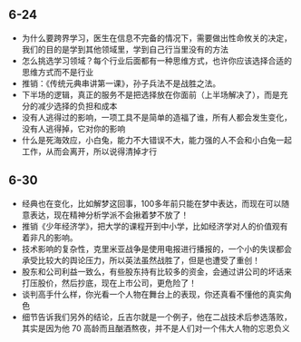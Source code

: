 ## 6-24
* 为什么要跨界学习，医生在信息不完备的情况下，需要做出性命攸关的决定，我们的目的是学到其他领域里，学到自己行当里没有的方法
* 怎么挑选学习领域？每个行业后面都有一种思维方式，也许你应该选择合适的思维方式而不是行业
* 推销：《传统元典串讲第一课》，孙子兵法不是战胜之法。
* 下半场的逻辑，真正的服务不是把选择放在你面前（上半场解决了），而是充分的减少选择的负担和成本
* 没有人逃得过的影响，一项工具不是简单的造福了谁，所有人都会发生变化，没有人逃得掉，它对你的影响
* 什么是死海效应，小白兔，能力不大错误不大，能力强的人不会和小白兔一起工作，从而会离开，所以说得清掉才行

## 6-30
* 经典也在变化，比如解梦这回事，100多年前只能在梦中表达，而现在可以随意表达，现在精神分析学派不会揪着梦不放了！
* 推销《少年经济学》，把大学的课程开到中小学，比如经济学对人的价值观有着非凡的影响。
* 技术影响的复杂性，克里米亚战争是使用电报进行播报的，一个小的失误都会承受比较大的舆论压力，所以英法虽然战胜了，但是也遭受了重创！
* 股东和公司利益一致么，有些股东持有比较多的资金，会通过讲公司的坏话来打压股价，然后抄底，现在上市公司，更危险了！
* 谈判高手什么样，你光看一个人物在舞台上的表现，你还真看不懂他的真实角色
* 细节告诉我们另外的结论，丘吉尔就是一个例子，他在二战技术后参选落败，其实是因为他 70 高龄而且酗酒熬夜，并不是人们对一个伟大人物的忘恩负义
